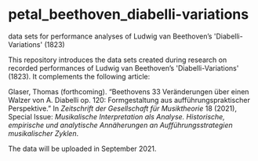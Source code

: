 # petal_beethoven_diabelli-variations
data sets for performance analyses of Ludwig van Beethoven’s 'Diabelli-Variations' (1823)

This repository introduces the data sets created during research on recorded performances of Ludwig van Beethoven’s 'Diabelli-Variations' (1823). It complements the following article:

Glaser, Thomas (forthcoming). “Beethovens 33 Veränderungen über einen Walzer von A. Diabelli op. 120: Formgestaltung aus aufführungspraktischer Perspektive.” In *Zeitschrift der Gesellschaft für Musiktheorie* 18 (2021), Special Issue: *Musikalische Interpretation als Analyse. Historische, empirische und analytische Annäherungen an Aufführungsstrategien musikalischer Zyklen*.

The data will be uploaded in September 2021.
